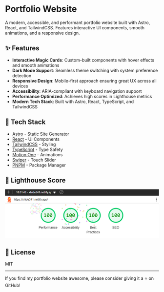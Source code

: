 # Portfolio Website

A modern, accessible, and performant portfolio website built with Astro, React, and TailwindCSS. Features interactive UI components, smooth animations, and a responsive design.

## ✨ Features

- **Interactive Magic Cards**: Custom-built components with hover effects and smooth animations
- **Dark Mode Support**: Seamless theme switching with system preference detection
- **Responsive Design**: Mobile-first approach ensuring great UX across all devices
- **Accessibility**: ARIA-compliant with keyboard navigation support
- **Performance Optimized**: Achieves high scores in Lighthouse metrics
- **Modern Tech Stack**: Built with Astro, React, TypeScript, and TailwindCSS

## 🚀 Tech Stack

- [Astro](https://astro.build) - Static Site Generator
- [React](https://reactjs.org) - UI Components
- [TailwindCSS](https://tailwindcss.com) - Styling
- [TypeScript](https://www.typescriptlang.org) - Type Safety
- [Motion One](https://motion.dev) - Animations
- [Swiper](https://swiperjs.com) - Touch Slider
- [PNPM](https://pnpm.io) - Package Manager

## 🎉 Lighthouse Score

![Lighthouse Score](./public/lighthouse-score.png)

## 📝 License

MIT

---

If you find my portfolio website awesome, please consider giving it a ⭐️ on GitHub!